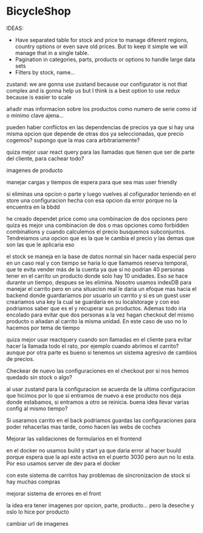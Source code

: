 # BicycleShop
 
IDEAS: 
- Have separated table for stock and price to manage diferent regions, country options or even save old prices. But to keep it simple we will manage that in a single table.
- Pagination in categories, parts, products or options to handle large data sets
- Filters by stock, name...

zustand: we are gonna use zustand because our configurator is not that complex and is gonna help us but I think is a best option to use redux because is easier to scale

añadir mas informacion sobre los productos como numero de serie como id o minimo clave ajena...

pueden haber conflictos en las dependencias de precios ya que si hay una misma opcion que depende de otras dos ya seleccionadas, que precio cogemos? supongo que la mas cara arbitrariamente?

quiza mejor usar react query para las llamadas que tienen que ser de parte del cliente, para cachear todo?

imagenes de producto

manejar cargas y tiempos de espera para que sea mas user friendly


si eliminas una opcion o parte y luego vuelves al cofigurador teniendo en el store una configuracion hecha con esa opcion da error porque no la encuentra en la bbdd


he creado dependet price como una combinacion de dos opciones pero quiza es mejor una combinacion de dos o mas opciones como forbidden combinations y cuando calculemos el precio busquemos subconjuntos. Tendreiamos una opcion que es la que le cambia el precio y las demas que son las que le aplicaria eso


el stock se maneja en la base de datos normal sin hacer nada especial pero en un caso real y con tiempo se haria lo que llamamos reserva temporal, que te evita vender más de la cuenta ya que si no podrian 40 personas tener en el carrito un producto donde solo hay 10 unidades. Eso se hace durante un tiempo, despues se les elimina. Nosotro usamos indexDB para manejar el carrito pero en una situacion real le daria un efoque mas hacia el backend donde guardariamos por usuario un carrito y si es un guest user creariamos una key la cual se guardaria en su localstorage y con eso podriamos saber que es el y recuperar sus productos. Ademas todo iria encolado para evitar que dos personas a la vez hagan checkout del mismo producto o añadan al carrito la misma unidad. En este caso de uso no lo hacemos por tema de tiempo


quiza mejor usar reactquery cuando son llamadas en el cliente para evitar hacer la llamada todo el rato, por ejemplo cuando abrimos el carrito? aunque por otra parte es bueno si tenemos un sistema agresivo de cambios de precios.

Checkear de nuevo las configuraciones en el checkout por si nos hemos quedado sin stock o algo?


al usar zustand para la configuracion se acuerda de la ultima configuracion que hicimos por lo que si entramos de nuevo a ese producto nos deja donde estabamos, si entramos a otro se reinicia. buena idea llevar varias config al mismo tiempo?


Si usaramos carrito en el back podriamos guardas las configuraciones para poder rehacerlas mas tarde, como hacen las webs de coches

Mejorar las validaciones de formularios en el frontend 

en el docker no usamos build y start ya que daria error al hacer buuld porque espera que la api este activa en el puerto 3030 pero aun no lo esta. Por eso usamos server de dev para el docker


con este sistema de carritos hay problemas de sincronizacion de stock si hay muchas compras

mejorar sistema de errores en el front


la idea era tener imagenes por opcion, parte, producto... pero la deseche y oslo lo hice por producto

cambiar url de imagenes


